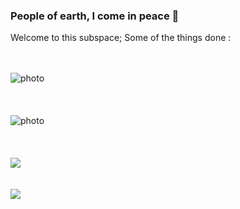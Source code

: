 ### People of earth, I come in peace 👋
 Welcome to this subspace; Some of the things done : 
 
 
<br><br>
<img style="display: block; margin: auto; align:center;" alt="photo" src="https://github-readme-stats.zohan.tech/api?username=alienwithin&count_private=true&show_icons=true&theme=github_dark&border_radius=30&border_color=39D353&icon_color=39D353&title_color=fff" />
<br><br><br>
<img style="display: block; margin: auto; align:center;" alt="photo" src="https://github-readme-streak-stats.herokuapp.com/?user=alienwithin&theme=github-dark&hide_border=true" />
<br><br><br>
  <img  src="https://github-readme-stats.zohan.tech/api/top-langs/?username=alienwithin&layout=compact&langs_count=8&hide=html&theme=github_dark&border_radius=30&border_color=39D353&title_color=fff" />
<br><br><br>
  <img src="https://github-readme-activity-graph.cyclic.app/graph?username=alienwithin&theme=github-dark&color=fff&line=39D353&point=fff&hide_border=true" />
</div>
